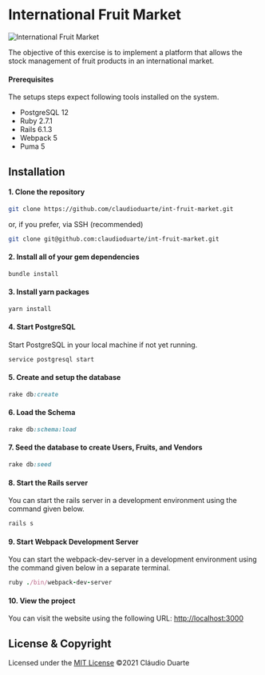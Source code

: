 # International Fruit Market

![International Fruit Market](https://i.imgur.com/9EJsFde.png)

The objective of this exercise is to implement a platform that allows the stock management of fruit products in an international market.

#### Prerequisites

The setups steps expect following tools installed on the system.

- PostgreSQL 12
- Ruby 2.7.1
- Rails 6.1.3
- Webpack 5
- Puma 5

## Installation

#### 1. Clone the repository

```bash
git clone https://github.com/claudioduarte/int-fruit-market.git
```

or, if you prefer, via SSH (recommended)

```bash
git clone git@github.com:claudioduarte/int-fruit-market.git
```

#### 2. Install all of your gem dependencies

```ruby
bundle install
```

#### 3. Install yarn packages

```ruby
yarn install
```

#### 4. Start PostgreSQL

Start PostgreSQL in your local machine if not yet running.

```ruby
service postgresql start
```

#### 5. Create and setup the database

```ruby
rake db:create
```

#### 6. Load the Schema

```ruby
rake db:schema:load
```

#### 7. Seed the database to create Users, Fruits, and Vendors

```ruby
rake db:seed
```

#### 8. Start the Rails server

You can start the rails server in a development environment using the command given below.

```ruby
rails s
```

#### 9. Start Webpack Development Server

You can start the webpack-dev-server in a development environment using the command given below in a separate terminal.

```ruby
ruby ./bin/webpack-dev-server
```

#### 10. View the project

You can visit the website using the following URL: [http://localhost:3000](http://localhost:3000)

## License & Copyright
Licensed under the [MIT License](LICENSE)
©2021 Cláudio Duarte
